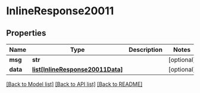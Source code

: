 # InlineResponse20011

## Properties
Name | Type | Description | Notes
------------ | ------------- | ------------- | -------------
**msg** | **str** |  | [optional] 
**data** | [**list[InlineResponse20011Data]**](InlineResponse20011Data.md) |  | [optional] 

[[Back to Model list]](../README.md#documentation-for-models) [[Back to API list]](../README.md#documentation-for-api-endpoints) [[Back to README]](../README.md)

